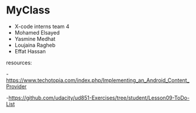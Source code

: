 # MyClass
 - X-code interns team 4
 - Mohamed Elsayed
 - Yasmine Medhat
 - Loujaina Ragheb
 - Effat Hassan

resources:

  -https://www.techotopia.com/index.php/Implementing_an_Android_Content_Provider
  
  -https://github.com/udacity/ud851-Exercises/tree/student/Lesson09-ToDo-List
